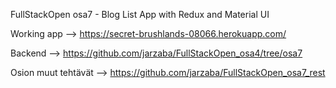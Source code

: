 FullStackOpen osa7 - Blog List App with Redux and Material UI

Working app --> https://secret-brushlands-08066.herokuapp.com/

Backend --> https://github.com/jarzaba/FullStackOpen_osa4/tree/osa7

Osion muut tehtävät --> https://github.com/jarzaba/FullStackOpen_osa7_rest


